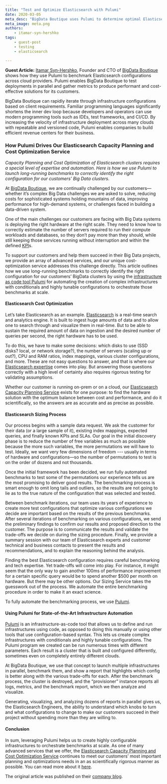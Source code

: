 ```yaml
---
title: "Test and Optimize Elasticsearch with Pulumi"
date: 2020-03-05
meta_desc: "BigData Boutique uses Pulumi to determine optimal Elasticsearch configurations for their customers"
meta_image: meta.png
authors:
    - itamar-syn-hershko
tags:
    - guest-post
    - testing
    - elasticsearch

---
```


**Guest Article:** [Itamar Syn-Hershko](https://twitter.com/synhershko), Founder and CTO of [BigData Boutique](https://bigdataboutique.com/) shows how they use Pulumi to benchmark Elasticsearch configurations across cloud providers. Pulumi enables BigData Boutique to test deployments in parallel and gather metrics to produce performant and cost-effective solutions for its customers.

<!--more-->

BigData Boutique can rapidly iterate through infrastructure configurations based on client requirements. Familiar programming languages significantly shortens the inner dev loop because developers and operators can use modern programming tools such as IDEs, test frameworks, and CI/CD. By increasing the velocity of infrastructure deployment across many clouds with repeatable and versioned code, Pulumi enables companies to build efficient revenue centers for their business.

### How Pulumi Drives Our Elasticsearch Capacity Planning and Cost Optimization Service

*Capacity Planning and Cost Optimization of Elasticsearch clusters requires a special level of expertise and automation. Here is how we use Pulumi to launch long-running benchmarks to correctly identify the right configuration for our customers’ Big Data clusters.*

At [BigData Boutique](https://bigdataboutique.com/), we are continually challenged by our customers—whether it’s complex Big Data challenges we are asked to solve, reducing costs for sophisticated systems holding mountains of data, improving performance for high-demand systems, or challenges faced in building a data-driven system.

One of the main challenges our customers are facing with Big Data systems is deploying the right hardware at the right scale. They need to know how to correctly estimate the number of servers required to run their compute workloads and databases, so they don’t pay more than they should, while still keeping those services running without interruption and within the defined [KPI](https://en.wikipedia.org/wiki/Performance_indicator)s.

To support our customers and help them succeed in their Big Data projects, we provide an array of advanced services, and our unique cost-optimization service addresses this challenge directly. This article outlines how we use long-running benchmarks to correctly identify the right configuration for our customers’ BigData clusters by using the [infrastructure as code tool Pulumi](/docs/) for automating the creation of complex infrastructures with conditionals and highly tunable configurations to orchestrate those benchmarks at scale.

#### Elasticsearch Cost Optimization

Let’s take Elasticsearch as an example. [Elasticsearch](https://www.elastic.co/elasticsearch) is a real-time search and analytics engine. It is built to ingest huge amounts of data and to allow one to search through and visualize them in real-time. But to be able to sustain the required amount of data on ingestion and the desired number of queries per second, the right hardware has to be used.

To do this, we have to make some decisions: which disks to use (SSD disks? local, or network storage?), the number of servers (scaling up or out?), CPU and RAM ratios, index mappings, various cluster configurations, and more. These are not easy questions to answer, and that is where our [Elasticsearch expertise](https://bigdataboutique.com/services/elasticsearch) comes into play. But answering those questions correctly with a high level of certainty also requires rigorous testing for validating assumptions.

Whether our customer is running on-prem or on a cloud, our [Elasticsearch Capacity Planning Service](https://bigdataboutique.com/services/elasticsearch/capacity-planning) exists for one purpose: to find the hardware solution with the optimum balance between cost and performance, and do it scientifically, so the answers are as accurate and as precise as possible.

#### Elasticsearch Sizing Process

Our process begins with a sample data request. We ask the customer for their data (or a large sample of it), existing index mappings, expected queries, and finally known KPIs and SLAs. Our goal in the initial discovery phase is to reduce the number of free variables as much as possible because the more such variables, the more permutations we will have to test. Ideally, we want very few dimensions of freedom --- usually in terms of hardware and configurations—so the number of permutations to test is on the order of dozens and not thousands.

Once the initial framework has been decided, we run fully automated benchmarks to test some of the permutations our experience tells us are the most promising to deliver good results. The benchmarking process is smart enough to omit long tails and outliers, so the results are not going to lie as to the true nature of the configuration that was selected and tested.

Between benchmark iterations, our team uses its years of experience to create more test configurations that optimize various configurations we decide are important based on the results of the previous benchmarks. After several iterations of benchmarking on various configurations, we send the preliminary findings to confirm our results and proposed direction to the customer. The purpose is to communicate the results and validate the trade-offs we decide on during the sizing procedure. Finally, we provide a summary session with our team of Elasticsearch experts and customer technical and business contacts to present the results and recommendations, and to explain the reasoning behind the analysis.

Finding the best Elasticsearch configuration requires careful benchmarking and tech expertise. Yet trade-offs will come into play. For instance, it might seem that the only way to gain another 100ms of performance improvement for a certain specific query would be to spend another $500 per month on hardware. But there may be other options. Our Sizing Service takes the guesswork out of the process. We automate the entire benchmarking procedure in order to make it an exact science.

To fully automate the benchmarking process, we use [Pulumi](/product/).

#### Using Pulumi for State-of-the-Art Infrastructure Automation

[Pulumi](/) is an infrastructure-as-code tool that allows us to define and run infrastructures using code, as opposed to doing this manually or using other tools that use configuration-based syntax. This lets us create complex infrastructures with conditionals and highly tunable configurations. The Pulumi program we created can be run numerous times with different parameters. Each result is a cluster that is built and configured differently, sometimes even on completely entirely different clouds.

At BigData Boutique, we use that concept to launch multiple infrastructures in parallel, benchmark them, and show a report that highlights which config is better along with the various trade-offs for each. After the benchmark process, the cluster is destroyed, and the “provisioner” instance reports all logs, metrics, and the benchmark report, which we then analyze and visualize.

Generating, visualizing, and analyzing dozens of reports in parallel gives us, the Elasticsearch Engineers, the ability to understand which knobs to turn and what configurations to change to make our customers succeed in their project without spending more than they are willing to.

#### Conclusion

In sum, leveraging Pulumi helps us to create highly configurable infrastructures to orchestrate benchmarks at scale. As one of many advanced services that we offer, the [Elasticsearch Capacity Planning and Cost Optimization Service](https://bigdataboutique.com/services/elasticsearch/capacity-planning) continues to meet our customers’ most important planning and optimizations needs in an as scientifically rigorous manner as possible. You can read more about it [here](https://bigdataboutique.com/services/elasticsearch/capacity-planning).

The original article was published on their [company blog](https://blog.bigdataboutique.com/2020/03/how-pulumi-drives-our-elasticsearch-capacity-planning-and-cost-optimization-service-jx8qlu).

